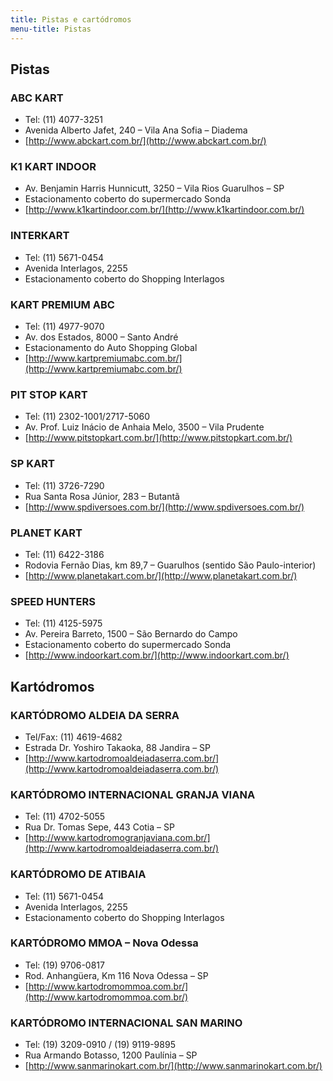 ```yaml
---
title: Pistas e cartódromos
menu-title: Pistas
---
```


## Pistas

### ABC KART

- Tel: (11) 4077-3251
- Avenida Alberto Jafet, 240 – Vila Ana Sofia – Diadema
- [http://www.abckart.com.br/](http://www.abckart.com.br/)

### K1 KART INDOOR

- Av. Benjamin Harris Hunnicutt, 3250 – Vila Rios Guarulhos – SP
- Estacionamento coberto do supermercado Sonda
- [http://www.k1kartindoor.com.br/](http://www.k1kartindoor.com.br/)

### INTERKART

- Tel: (11) 5671-0454
- Avenida Interlagos, 2255
- Estacionamento coberto do Shopping Interlagos

### KART PREMIUM ABC

- Tel: (11) 4977-9070
- Av. dos Estados, 8000 – Santo André
- Estacionamento do Auto Shopping Global
- [http://www.kartpremiumabc.com.br/](http://www.kartpremiumabc.com.br/)

### PIT STOP KART

- Tel: (11) 2302-1001/2717-5060
- Av. Prof. Luiz Inácio de Anhaia Melo, 3500 – Vila Prudente
- [http://www.pitstopkart.com.br/](http://www.pitstopkart.com.br/)

### SP KART

- Tel: (11) 3726-7290
- Rua Santa Rosa Júnior, 283 – Butantã
- [http://www.spdiversoes.com.br/](http://www.spdiversoes.com.br/)

### PLANET KART

- Tel: (11) 6422-3186
- Rodovia Fernão Dias, km 89,7 – Guarulhos (sentido São Paulo-interior)
- [http://www.planetakart.com.br/](http://www.planetakart.com.br/)

### SPEED HUNTERS

- Tel: (11) 4125-5975
- Av. Pereira Barreto, 1500 – São Bernardo do Campo
- Estacionamento coberto do supermercado Sonda
- [http://www.indoorkart.com.br/](http://www.indoorkart.com.br/)


## Kartódromos

### KARTÓDROMO ALDEIA DA SERRA

- Tel/Fax: (11) 4619-4682
- Estrada Dr. Yoshiro Takaoka, 88 Jandira – SP
- [http://www.kartodromoaldeiadaserra.com.br/](http://www.kartodromoaldeiadaserra.com.br/)

### KARTÓDROMO INTERNACIONAL GRANJA VIANA

- Tel: (11) 4702-5055
- Rua Dr. Tomas Sepe, 443 Cotia – SP
- [http://www.kartodromogranjaviana.com.br/](http://www.kartodromoaldeiadaserra.com.br/)

### KARTÓDROMO DE ATIBAIA

- Tel: (11) 5671-0454
- Avenida Interlagos, 2255
- Estacionamento coberto do Shopping Interlagos

### KARTÓDROMO MMOA – Nova Odessa

- Tel: (19) 9706-0817
- Rod. Anhangüera, Km 116 Nova Odessa – SP
- [http://www.kartodromommoa.com.br/](http://www.kartodromommoa.com.br/)

### KARTÓDROMO INTERNACIONAL SAN MARINO

- Tel: (19) 3209-0910 / (19) 9119-9895
- Rua Armando Botasso, 1200 Paulínia – SP
- [http://www.sanmarinokart.com.br/](http://www.sanmarinokart.com.br/)
